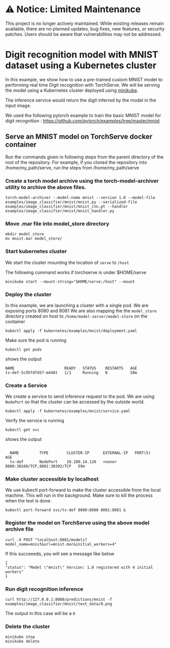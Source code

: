 # ⚠️ Notice: Limited Maintenance

This project is no longer actively maintained. While existing releases remain available, there are no planned updates, bug fixes, new features, or security patches. Users should be aware that vulnerabilities may not be addressed.

# Digit recognition model with MNIST dataset using a Kubernetes cluster

In this example, we show how to use a pre-trained custom MNIST model to performing real time Digit recognition with TorchServe.
We will be serving the model using a Kubernetes cluster deployed using [minikube](https://minikube.sigs.k8s.io/docs/start/).

The inference service would return the digit inferred by the model in the input image.

We used the following pytorch example to train the basic MNIST model for digit recognition :
https://github.com/pytorch/examples/tree/master/mnist

## Serve an MNIST model on TorchServe docker container

Run the commands given in following steps from the parent directory of the root of the repository. For example, if you cloned the repository into /home/my_path/serve, run the steps from /home/my_path/serve

 ### Create a torch model archive using the torch-model-archiver utility to archive the above files.

  ```
  torch-model-archiver --model-name mnist --version 1.0 --model-file examples/image_classifier/mnist/mnist.py --serialized-file examples/image_classifier/mnist/mnist_cnn.pt --handler  examples/image_classifier/mnist/mnist_handler.py
  ```

  ### Move .mar file into model_store directory

  ```
  mkdir model_store
  mv mnist.mar model_store/
  ```

  ### Start kubernetes cluster

  We start the cluster mounting the location of `serve` to `/host`

  The following command works if torchserve is under $HOME/serve
  ```
  minikube start --mount-string="$HOME/serve:/host" --mount
  ```

  ### Deploy the cluster

  In this example, we are launching a cluster with a single pod.
  We are exposing ports 8080 and 8081
  We are also mapping the the `model_store` directory created on host to
  `/home/model-server/model-store` on the container

  ```
  kubectl apply -f kubernetes/examples/mnist/deployment.yaml
  ```

  Make sure the pod is running

  ```
  kubectl get pods
  ```
  shows the output
  ```
  NAME                      READY   STATUS    RESTARTS   AGE
  ts-def-5c95fdfd57-m446t   1/1     Running   0          58m

  ```

  ### Create a Service
  We create a service to send inference request to the pod.
  We are using `NodePort` so that the cluster can be accessed by the outside world.

  ```
  kubectl apply -f kubernetes/examples/mnist/service.yaml
  ```

  Verify the service is running

  ```
  kubectl get svc
  ```
  shows the output
  ```

    NAME         TYPE        CLUSTER-IP      EXTERNAL-IP   PORT(S)                         AGE
    ts-def       NodePort    10.109.14.120   <none>        8080:30160/TCP,8081:30302/TCP   59m

  ```

  ### Make cluster accessible by localhost

  We use kubectl port-forward to make the cluster accessible from the local machine. This will run in the background. Make sure to kill the process when the test is done.

  ```
  kubectl port-forward svc/ts-def 8080:8080 8081:8081 &
  ```

  ### Register the model on TorchServe using the above model archive file

  ```
  curl -X POST "localhost:8081/models?model_name=mnist&url=mnist.mar&initial_workers=4"
  ```

  If this succeeeds, you will see a message like below

  ```
  {
  "status": "Model \"mnist\" Version: 1.0 registered with 4 initial workers"
  }
  ```

  ### Run digit recognition inference

  ```
  curl http://127.0.0.1:8080/predictions/mnist -T examples/image_classifier/mnist/test_data/0.png
  ```

   The output in this case will be a `0`


  ### Delete the cluster

  ```
  minikube stop
  minikube delete
  ```
